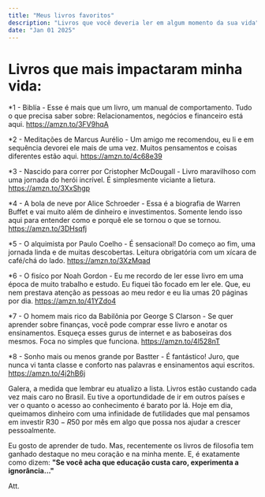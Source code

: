 ```yaml
---
title: "Meus livros favoritos"
description: "Livros que você deveria ler em algum momento da sua vida"
date: "Jan 01 2025"
---
```


# Livros que mais impactaram minha vida:

*1 - Biblía - Esse é mais que um livro, um manual de comportamento. Tudo o que precisa saber sobre: Relacionamentos, negócios e 
financeiro está aqui. https://amzn.to/3FV9hqA

*2 - Meditações de Marcus Aurélio - Um amigo me recomendou, eu li e em sequência devorei ele mais de uma vez. Muitos pensamentos e coisas diferentes estão aqui. https://amzn.to/4c68e39

*3 - Nascido para correr por Cristopher McDougall - Livro maravilhoso com uma jornada do herói incrível. É simplesmente viciante a lietura. https://amzn.to/3XxShgp

*4 - A bola de neve por Alice Schroeder - Essa é a biografia de Warren Buffet e vai muito além de dinheiro e investimentos. Somente lendo isso aqui para entender como e porquê ele se tornou o que se tornou. https://amzn.to/3DHsqfj

*5 - O alquimista por Paulo Coelho - É sensacional! Do começo ao fim, uma jornada linda e de muitas descobertas. Leitura obrigatória com um xícara de café/chá do lado. https://amzn.to/3XzMqad

*6 - O fisíco por Noah Gordon - Eu me recordo de ler esse livro em uma época de muito trabalho e estudo. Eu fiquei tão focado em ler ele. Que, eu nem prestava atenção as pessoas ao meu redor e eu lia umas 20 páginas por dia. https://amzn.to/41YZdo4

*7 - O homem mais rico da Babilônia por George S Clarson - Se quer aprender sobre finanças, você pode comprar esse livro e anotar os ensinamentos. Esqueça esses gurus de internet e as baboseiras dos mesmos. Foca no simples que funciona. https://amzn.to/4l528nT

*8 - Sonho mais ou menos grande por Bastter - É fantástico! Juro, que nunca vi tanta classe e conforto nas palavras e ensinamentos aqui escritos. https://amzn.to/4j2hB6j


Galera, a medida que lembrar eu atualizo a lista. Livros estão custando cada vez mais caro no Brasil. Eu tive a oportundidade de ir em outros países e ver o quanto o acesso ao conhecimento é barato por lá. Hoje em dia, queimamos dinheiro com uma infinidade de futilidades que mal pensamos em investir R$30-R$50 por mês em algo que possa nos ajudar a crescer pessoalmente. 

Eu gosto de aprender de tudo. Mas, recentemente os livros de filosofia tem ganhado destaque no meu coração e na minha mente. E, é exatamente como dizem: **"Se você acha que educação custa caro, experimenta a ignorância..."**

Att.




